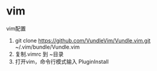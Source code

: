 # vim
vim配置


1. git clone https://github.com/VundleVim/Vundle.vim.git ~/.vim/bundle/Vundle.vim
2. 复制.vimrc 到 ~目录
3. 打开vim，命令行模式输入 PluginInstall
